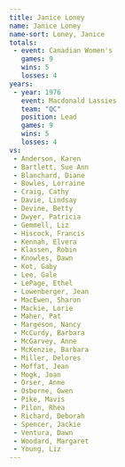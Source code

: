 ```yaml
---
title: Janice Loney
name: Janice Loney
name-sort: Loney, Janice
totals:
 - event: Canadian Women's
   games: 9
   wins: 5
   losses: 4
years:
 - year: 1976
   event: Macdonald Lassies
   team: "QC"
   position: Lead
   games: 9
   wins: 5
   losses: 4
vs:
 - Anderson, Karen
 - Bartlett, Sue Ann
 - Blanchard, Diane
 - Bowles, Lorraine
 - Craig, Cathy
 - Davie, Lindsay
 - Devine, Betty
 - Dwyer, Patricia
 - Gemmell, Liz
 - Hiscock, Francis
 - Kennah, Elvera
 - Klassen, Robin
 - Knowles, Dawn
 - Kot, Gaby
 - Lee, Gale
 - LePage, Ethel
 - Lowenberger, Jean
 - MacEwen, Sharon
 - Mackie, Lorie
 - Maher, Pat
 - Margeson, Nancy
 - McCurdy, Barbara
 - McGarvey, Anne
 - McKenzie, Barbara
 - Miller, Delores
 - Moffat, Jean
 - Mogk, Joan
 - Orser, Anne
 - Osborne, Gwen
 - Pike, Mavis
 - Pilon, Rhea
 - Richard, Deborah
 - Spencer, Jackie
 - Ventura, Dawn
 - Woodard, Margaret
 - Young, Liz
---
```

